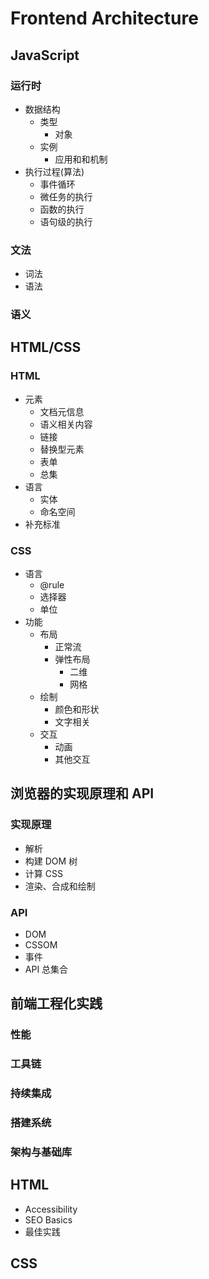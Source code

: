 # Frontend Architecture

## JavaScript

### 运行时

- 数据结构
  - 类型
    - 对象
  - 实例
    - 应用和和机制
- 执行过程(算法)
  - 事件循环
  - 微任务的执行
  - 函数的执行
  - 语句级的执行

### 文法

- 词法
- 语法

### 语义

## HTML/CSS

### HTML

- 元素
  - 文档元信息
  - 语义相关内容
  - 链接
  - 替换型元素
  - 表单
  - 总集
- 语言
  - 实体
  - 命名空间
- 补充标准

### CSS

- 语言
  - @rule
  - 选择器
  - 单位
- 功能
  - 布局
    - 正常流
    - 弹性布局
      - 二维
      - 网格
  - 绘制
    - 颜色和形状
    - 文字相关
  - 交互
    - 动画
    - 其他交互

## 浏览器的实现原理和 API

### 实现原理

- 解析
- 构建 DOM 树
- 计算 CSS
- 渲染、合成和绘制

### API

- DOM
- CSSOM
- 事件
- API 总集合

## 前端工程化实践

### 性能

### 工具链

### 持续集成

### 搭建系统

### 架构与基础库



## HTML
- Accessibility
- SEO Basics
- 最佳实践
## CSS